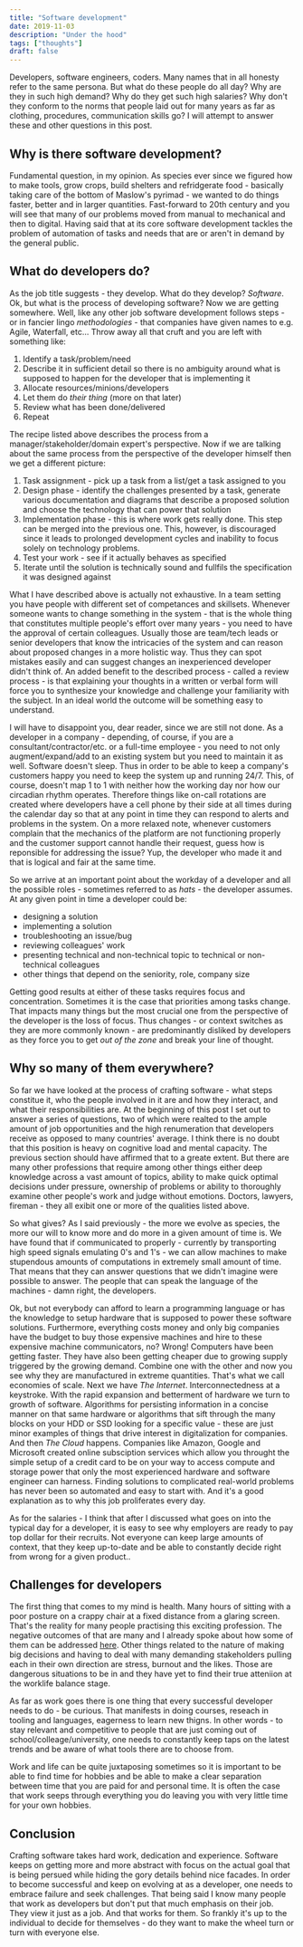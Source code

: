 ```yaml
---
title: "Software development"
date: 2019-11-03
description: "Under the hood"
tags: ["thoughts"]
draft: false
---
```


Developers, software engineers, coders. Many names that in all honesty refer to the same persona. But what do these people do all day? Why are they in such high demand? Why do they get such high salaries? Why don't they conform to the norms that people laid out for many years as far as clothing, procedures, communication skills go? I will attempt to answer these and other questions in this post.

## Why is there software development?
Fundamental question, in my opinion. As species ever since we figured how to make tools, grow crops, build shelters and refridgerate food - basically taking care of the bottom of Maslow's pyrimad - we wanted to do things faster, better and in larger quantities. Fast-forward to 20th century and you will see that many of our problems moved from manual to mechanical and then to digital. Having said that at its core software development tackles the problem of automation of tasks and needs that are or aren't in demand by the general public.

## What do developers do?
As the job title suggests - they develop. What do they develop? _Software_. Ok, but what is the process of developing software? Now we are getting somewhere. Well, like any other job software development follows steps - or in fancier lingo _methodologies_ - that companies have given names to e.g. Agile, Waterfall, etc... Throw away all that cruft and you are left with something like: 

1. Identify a task/problem/need
2. Describe it in sufficient detail so there is no ambiguity around what is supposed to happen for the developer that is implementing it
3. Allocate resources/minions/developers
4. Let them do _their thing_ (more on that later)
5. Review what has been done/delivered
6. Repeat

The recipe listed above describes the process from a manager/stakeholder/domain expert's perspective. Now if we are talking about the same process from the perspective of the developer himself then we get a different picture:

1. Task assignment - pick up a task from a list/get a task assigned to you
2. Design phase - identify the challenges presented by a task, generate various documentation and diagrams that describe a proposed solution and choose the technology that can power that solution
3. Implementation phase - this is where work gets really done. This step can be merged into the previous one. This, however, is discouraged since it leads to prolonged development cycles and inability to focus solely on technology problems.
4. Test your work - see if it actually behaves as specified
5. Iterate until the solution is technically sound and fullfils the specification it was designed against

What I have described above is actually not exhaustive. In a team setting you have people with different set of competances and skillsets. Whenever someone wants to change something in the system - that is the whole thing that constitutes multiple people's effort over many years - you need to have the approval of certain colleagues. Usually those are team/tech leads or senior developers that know the intricacies of the system and can reason about proposed changes in a more holistic way. Thus they can spot mistakes easily and can suggest changes an inexperienced developer didn't think of. An added benefit to the described process - called a review process - is that explaining your thoughts in a written or verbal form will force you to synthesize your knowledge and challenge your familiarity with the subject. In an ideal world the outcome will be something easy to understand.

I will have to disappoint you, dear reader, since we are still not done. As a developer in a company - depending, of course, if you are a consultant/contractor/etc. or a full-time employee - you need to not only augment/expand/add to an existing system but you need to maintain it as well. Software doesn't sleep. Thus in order to be able to keep a company's customers happy you need to keep the system up and running 24/7. This, of course, doesn't map 1 to 1 with neither how the working day nor how our circadian rhythm operates. Therefore things like on-call rotations are created where developers have a cell phone by their side at all times during the calendar day so that at any point in time they can respond to alerts and problems in the system. On a more relaxed note, whenever customers complain that the mechanics of the platform are not functioning properly and the customer support cannot handle their request, guess how is reponsible for addressing the issue? Yup, the developer who made it and that is logical and fair at the same time.

So we arrive at an important point about the workday of a developer and all the possible roles - sometimes referred to as _hats_ - the developer assumes. At any given point in time a developer could be:

- designing a solution
- implementing a solution
- troubleshooting an issue/bug
- reviewing colleagues' work
- presenting technical and non-technical topic to technical or non-technical colleagues
- other things that depend on the seniority, role, company size

Getting good results at either of these tasks requires focus and concentration. Sometimes it is the case that priorities among tasks change. That impacts many things but the most crucial one from the perspective of the developer is the loss of focus. Thus changes - or context switches as they are more commonly known - are predominantly disliked by developers as they force you to get _out of the zone_ and break your line of thought.

## Why so many of them everywhere?
So far we have looked at the process of crafting software - what steps constitue it, who the people involved in it are and how they interact, and what their responsibilities are. At the beginning of this post I set out to answer a series of questions, two of which were realted to the ample amount of job opportunities and the high renumeration that developers receive as opposed to many countries' average. I think there is no doubt that this position is heavy on cognitive load and mental capacity. The previous section should have affirmed that to a greate extent. But there are many other professions that require among other things either deep knowledge across a vast amount of topics, ability to make quick optimal decisions under pressure, ownership of problems or ability to thoroughly examine other people's work and judge without emotions. Doctors, lawyers, fireman - they all exibit one or more of the qualities listed above. 

So what gives? As I said previously - the more we evolve as species, the more our will to know more and do more in a given amount of time is. We have found that if communicated to properly - currently by transporting high speed signals emulating 0's and 1's - we can allow machines to make stupendous amounts of computations in extremely small amount of time. That means that they can answer questions that we didn't imagine were possible to answer. The people that can speak the language of the machines - damn right, the developers. 

Ok, but not everybody can afford to learn a programming language or has the knowledge to setup hardware that is supposed to power these software solutions. Furthermore, everything costs money and only big companies have the budget to buy those expensive machines and hire to these expensive machine communicators, no? Wrong! Computers have been getting faster. They have also been getting cheaper due to growing supply triggered by the growing demand. Combine one with the other and now you see why they are manufactured in extreme quantities. That's what we call economies of scale. Next we have _The Internet_. Interconnectedness at a keystroke. With the rapid expansion and betterment of hardware we turn to growth of software. Algorithms for persisting information in a concise manner on that same hardware or algorithms that sift through the many blocks on your HDD or SSD looking for a specific value - these are just minor examples of things that drive interest in digitalization for companies. And then _The Cloud_ happens. Companies like Amazon, Google and Microsoft created online subsciption services which allow you throught the simple setup of a credit card to be on your way to access compute and storage power that only the most experienced hardware and software engineer can harness. Finding solutions to complicated real-world problems has never been so automated and easy to start with. And it's a good explanation as to why this job proliferates every day.

As for the salaries - I think that after I discussed what goes on into the typical day for a developer, it is easy to see why employers are ready to pay top dollar for their recruits. Not everyone can keep large amounts of context, that they keep up-to-date and be able to constantly decide right from wrong for a given product..

## Challenges for developers
The first thing that comes to my mind is health. Many hours of sitting with a poor posture on a crappy chair at a fixed distance from a glaring screen. That's the reality for many people practising this exciting profession. The negative outcomes of that are many and I already spoke about how some of them can be addressed [here](http://zafirov.me/blog/desk_health/). Other things related to the nature of making big decisions and having to deal with many demanding stakeholders pulling each in their own direction are stress, burnout and the likes. Those are dangerous situations to be in and they have yet to find their true atteniion at the worklife balance stage.

As far as work goes there is one thing that every successful developer needs to do - be curious. That manifests in doing courses, reseach in tooling and languages, eagerness to learn new thigns. In other words - to stay relevant and competitive to people that are just coming out of school/colleage/university, one needs to constantly keep taps on the latest trends and be aware of what tools there are to choose from.

Work and life can be quite juxtaposing sometimes so it is important to be able to find time for hobbies and be able to make a clear separation between time that you are paid for and personal time. It is often the case that work seeps through everything you do leaving you with very little time for your own hobbies.

## Conclusion
Crafting software takes hard work, dedication and experience. Software keeps on getting more and more abstract with focus on the actual goal that is being persued while hiding the gory details behind nice facades. In order to become successful and keep on evolving at as a developer, one needs to embrace failure and seek challenges. That being said I know many people that work as developers but don't put that much emphasis on their job. They view it just as a job. And that works for them. So frankly it's up to the individual to decide for themselves - do they want to make the wheel turn or turn with everyone else.
